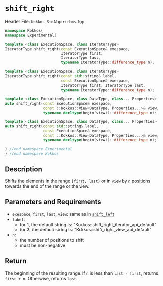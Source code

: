 
# `shift_right`

Header File: `Kokkos_StdAlgorithms.hpp`

```c++
namespace Kokkos{
namespace Experimental{

template <class ExecutionSpace, class IteratorType>
IteratorType shift_right(const ExecutionSpace& exespace,                  (1)
                         IteratorType first,
                         IteratorType last,
                         typename IteratorType::difference_type n);

template <class ExecutionSpace, class IteratorType>
IteratorType shift_right(const std::string& label,                        (2)
                         const ExecutionSpace& exespace,
                         IteratorType first, IteratorType last,
                         typename IteratorType::difference_type n);

template <class ExecutionSpace, class DataType, class... Properties>
auto shift_right(const ExecutionSpace& exespace,                          (3)
                 const ::Kokkos::View<DataType, Properties...>& view,
                 typename decltype(begin(view))::difference_type n);

template <class ExecutionSpace, class DataType, class... Properties>
auto shift_right(const std::string& label,                                (4)
                 const ExecutionSpace& exespace,
                 const ::Kokkos::View<DataType, Properties...>& view,
                 typename decltype(begin(view))::difference_type n);

} //end namespace Experimental
} //end namespace Kokkos
```
## Description

Shifts the elements in the range `[first, last)` or in `view`
by `n` positions towards the end of the range or the view.

## Parameters and Requirements

- `exespace`, `first`, `last`, `view`: same as in [`shift_left`](./StdShiftLeft)
- `label`:
  - for 1, the default string is: "Kokkos::shift_right_iterator_api_default"
  - for 3, the default string is: "Kokkos::shift_right_view_api_default"
- `n`:
  - the number of positions to shift
  - must be non-negative

## Return

The beginning of the resulting range. If `n` is less than `last - first`,
returns `first + n`. Otherwise, returns `last`.
